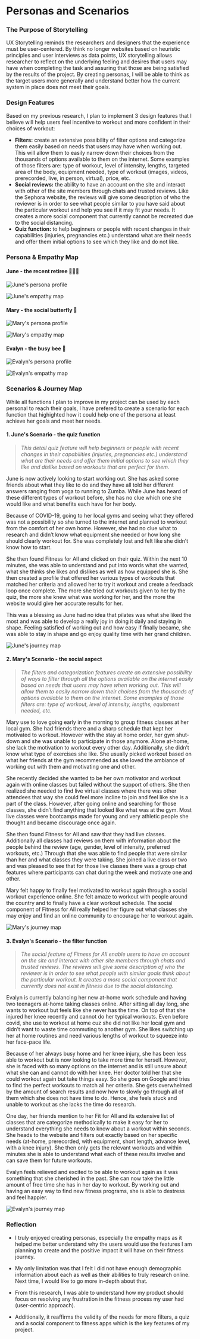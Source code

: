# Personas and Scenarios

### The Purpose of Storytelling

UX Storytelling reminds the researchers and designers that the experience must be user-centered. By think no longer websites based on heuristic principles and user interviews as data points, UX storytelling allows researcher to reflect on the underlying feeling and desires that users may have when completing the task and assuring that those are being satisfied by the results of the project. By creating personas, I will be able to think as the target users more generally and understand better how the current system in place does not meet their goals.

### Design Features 

Based on my previous research, I plan to implement 3 design features that I believe will help users feel incentive to workout and more confident in their choices of workout: 
* **Filters:** create an extensive possibility of filter options and categorize them easily based on needs that users may have when working out. This will allow them to  easily narrow down their choices from the thousands of options available to them on the internet. Some examples of those filters are: type of workout, level of intensity, lengths, targeted area of the body, equipment needed, type of workout (images, videos, prerecorded, live, in person, virtual), price, etc.
* **Social reviews:** the ability to have an account on the site and interact with other of the site members through chats and trusted reviews. Like the Sephora website, the reviews will give some description of who the reviewer is in order to see what people similar to you have said about the particular workout and help you see if it may fit your needs. It creates a more social component that currently cannot be recreated due to the social distancing. 
* **Quiz function:** to help beginners or people with recent changes in their capabilities (injuries, pregnancies etc.) understand what are their needs and offer them initial options to see which they like and do not like. 

### Persona & Empathy Map

#### June - the recent retiree  :family_woman_girl_boy:
![June's persona profile](./june_p.png)

![June's empathy map](./june_em.png)

#### Mary - the social butterfly  :butterfly: 
![Mary's persona profile](./mary_p.png)

![Mary's empathy map](./mary_em.png)

#### Evalyn - the busy bee  :honeybee: 
![Evalyn's persona profile](./evalyn_p.png)

![Evalyn's empathy map](./evalyn_em.png)

### Scenarios & Journey Map

While all functions I plan to improve in my project can be used by each personal to reach their goals, I have prefered to create a scenario for each function that highighted how it could help one of the persona at least achieve her goals and meet her needs. 

#### 1. June's Scenario - the quiz function

> *This detail quiz feature will help beginners or people with recent changes in their capabilities (injuries, pregnancies etc.) understand what are their needs and offer them initial options to see which they like and dislike based on workouts that are perfect for them.*

June is now actively looking to start working out. She has asked some friends about what they like to do and they have all told her different answers ranging from yoga to running to Zumba. While June has heard of these different types of workout before, she has no clue which one she would like and what benefits each have for her body.

 Because of COVID-19, going to her local gyms and seeing what they offered was not a possibility so she turned to the internet and planned to workout from the comfort of her own home. However, she had no clue what to research and didn’t know what equipment she needed or how long she should clearly workout for. She was completely lost and felt like she didn’t know how to start. 

She then found Fitness for All and clicked on their quiz. Within the next 10 minutes, she was able to understand and put into words what she wanted, what she thinks she likes and dislikes as well as how equipped she is. She then created a profile that offered her various types of workouts that matched her criteria and allowed her to try it workout and create a feedback loop once complete. The more she tried out workouts given to her by the quiz, the more she knew what was working for her, and the more the website would give her accurate results for her. 

This was a blessing as June had no idea that pilates was what she liked the most and was able to develop a really joy in doing it daily and staying in shape. Feeling satisfied of working out and how easy if finally became, she was able to stay in shape and go enjoy quality time with her grand children. 

![June's journey map](./june_j.png)

#### 2. Mary's Scenario - the social aspect

> *The filters and categorization features create an extensive possibility of ways to filter through all the  options available on the internet easily based on needs that users may have when working out. This will allow them to easily narrow down their choices from the thousands of options available to them on the internet. Some examples of those filters are: type of workout, level of intensity, lengths, equipment needed, etc.* 

Mary use to love going early in the morning to group fitness classes at her local gym. She had friends there and a sharp schedule that kept her motivated to workout. However with the stay at home order, her gym shut-down and she was unable to participate in those anymore. Alone at-home, she lack the motivation to workout every other day. Additionally, she didn’t know what type of exercises she like. She usually picked workout based on what her friends at the gym recommended as she loved the ambiance of working out with them and motivating one and other. 

She recently decided she wanted to be her own motivator and workout again with online classes but failed without the support of others. She then realized she needed to find live virtual classes where there was other attendees that way she could feel more incline to join and feel like she is a part of the class. However, after going online and searching for those classes, she didn’t find anything that looked like what was at the gym. Most live classes were bootcamps made for young and very athletic people she thought and became discourage once again. 

She then found Fitness for All and saw that they had live classes. Additionally all classes had reviews on them with information about the people behind the review (age, gender, level of intensity, preferred workouts, etc.) Through that she was able to find people that were similar than her and what classes they were taking. She joined a live class or two and was pleased to see that for those live classes there was a group chat features where participants can chat during the week and motivate one and other. 

Mary felt happy to finally feel motivated to workout again through a social workout experience online. She felt amaze to workout with people around the country and to finally have a clear workout schedule. The social component of Fitness for All really helped her figure out what classes she may enjoy and find an online community to encourage her to workout again. 

![Mary's journey map](./mary_j.png)

#### 3. Evalyn's Scenario - the filter function
 
 > *The social feature of Fitness for All enable users to have an account on the site and interact with other  site members through chats and trusted reviews. The reviews will give some description of who the reviewer is in order to see what people with similar goals think about the particular workout. It creates a more social component that currently does not exist in fitness due to the social distancing.*

 Evalyn is currently balancing her new at-home work schedule and having two teenagers at-home taking classes online. After sitting all day long, she wants to workout but feels like she never has the time. On top of that she injured her knee recently and cannot do her typical workouts. Even before covid, she use to workout at home cuz she did not like her local gym and didn’t want to waste time commuting to another gym. She likes switching up her at home routines and need various lengths of workout to squeeze into her face-pace life. 

Because of her always busy home and her knee injury, she has been less able to workout but is now looking to take more time for herself. However, she is faced with so many options on the internet and is still unsure about what she can and cannot do with her knee. Her doctor told her that she could workout again but take things easy. So she goes on Google and tries to find the perfect workouts to match all her criteria. She gets overwhelmed by the amount of search results and now how to slowly go through all of them which she does not have time to do. Hence, she feels stuck and unable to workout as she lacks the time do research. 

One day, her friends mention to her Fit for All and its extensive list of classes that are categorize methodically to make it easy for her to understand everything she needs to know about a workout within seconds. She heads to the website and filters out exactly based on her specific needs (at-home, prerecorded, with equipment, short length, advance level, with a knee injury). She then only gets the relevant workouts and within minutes she is able to understand what each of these results involve and can save them for future workouts. 

Evalyn feels relieved and excited to be able to workout again as it was something that she cherished in the past. She can now take the little amount of free time she has in her day to workout. By working out and having an easy way to find new fitness programs, she is able to destress and feel happier. 

![Evalyn's journey map](./evalyn_j.png)

### Reflection

* I truly enjoyed creating personas, especially the empathy maps as it helped me better understand why the users would use the features I am planning to create and the positive impact it will have on their fitness journey.

* My only limitation was that I felt I did not have enough demographic information about each as well as their abilities to truly research online. Next time, I would like to go more in-depth about that. 

* From this research, I was able to understand how my product should focus on resolving any frustration in the fitness process my user had (user-centric approach).

* Additionally, it reaffirms the validity of the needs for more filters, a quiz and a social component to fitness apps which is the key features of my project. 
